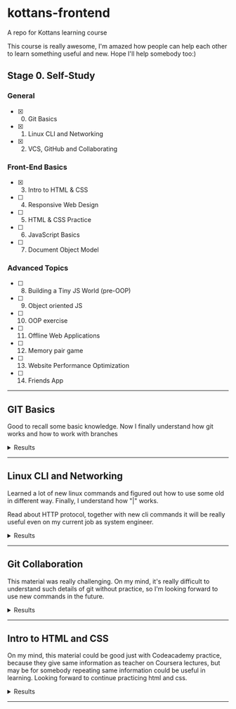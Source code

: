 # kottans-frontend
 A repo for Kottans learning course

 This course is really awesome, I'm amazed how people
 can help each other to learn something useful and new. Hope I'll help somebody too:)

## Stage 0. Self-Study
### General
- [x] 0. Git Basics
- [x] 1. Linux CLI and Networking
- [x] 2. VCS, GitHub and Collaborating

### Front-End Basics
- [x] 3. Intro to HTML & CSS
- [ ] 4. Responsive Web Design
- [ ] 5. HTML & CSS Practice
- [ ] 6. JavaScript Basics
- [ ] 7. Document Object Model

### Advanced Topics
- [ ] 8. Building a Tiny JS World (pre-OOP)
- [ ] 9. Object oriented JS
- [ ] 10. OOP exercise
- [ ] 11. Offline Web Applications
- [ ] 12. Memory pair game
- [ ] 13. Website Performance Optimization
- [ ] 14. Friends App

--- 
## GIT Basics
Good to recall some basic knowledge. Now I finally understand how git works and how to work
with branches


<details>
 <summary>Results</summary>
 
 ![Screenshot](task_git_collaboration/udacity-git.png)
 ![Screenshot](task_git_collaboration/learning-it-branching-git-1.png)
 ![Screenshot](task_git_collaboration/learning-it-branching-git-1.png)
</details>

--- 
## Linux CLI and Networking
Learned a lot of new linux commands and figured out how to use some old in different way.
Finally, I understand how "|" works.

Read about HTTP protocol, together with new cli commands it will be really useful even
on my current job as system engineer.


<details>
 <summary>Results</summary>

 ![Screenshot](task_linux_cli/conclusion.png)
 ![Screenshot](task_linux_cli/q1.png)
 ![Screenshot](task_linux_cli/q2.png)
 ![Screenshot](task_linux_cli/q3.png)
 ![Screenshot](task_linux_cli/q4.png)
</details>

---
## Git Collaboration
This material was really challenging. On my mind, it's really difficult to understand
such details of git without practice, so I'm looking forward to use new commands in 
the future.


<details>
 <summary>Results</summary>

 ![Screenshot](task_git_collaboration/learning-it-branching-git-3.png)
 ![Screenshot](task_git_collaboration/learning-it-branching-git-4.png)
 ![Screenshot](task_git_collaboration/week3.png)
 ![Screenshot](task_git_collaboration/week4.png)
</details>

---
## Intro to HTML and CSS
On my mind, this material could be good just with Codeacademy practice, because they 
give same information as teacher on Coursera lectures, but may be for somebody repeating
same information could be useful in learning. Looking forward to continue practicing html and css.


<details>
 <summary>Results</summary>

 ![Screenshot](task_html_css_intro/intro-to-html5.png)
 ![Screenshot](task_html_css_intro/intro-to-css3.png)
 ![Screenshot](task_html_css_intro/learn-html-css.png)
</details>

---